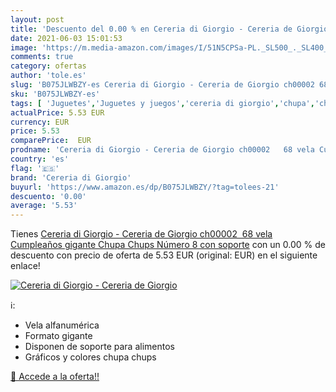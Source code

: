 ```yaml
---
layout: post
title: 'Descuento del 0.00 % en Cereria di Giorgio - Cereria de Giorgio '
date: 2021-06-03 15:01:53
image: 'https://m.media-amazon.com/images/I/51N5CPSa-PL._SL500_._SL400_.jpg'
comments: true
category: ofertas
author: 'tole.es'
slug: 'B075JLWBZY-es Cereria di Giorgio - Cereria de Giorgio ch00002 68 vela...'
sku: 'B075JLWBZY-es'
tags: [ 'Juguetes','Juguetes y juegos','cereria di giorgio','chupa','chups', ]
actualPrice: 5.53 EUR
currency: EUR
price: 5.53
comparePrice:  EUR
prodname: 'Cereria di Giorgio - Cereria de Giorgio ch00002   68 vela Cumpleaños gigante Chupa Chups Número 8 con soporte'
country: 'es'
flag: '🇪🇸'
brand: 'Cereria di Giorgio'
buyurl: 'https://www.amazon.es/dp/B075JLWBZY/?tag=tolees-21'
descuento: '0.00'
average: '5.53'
---
```


Tienes [Cereria di Giorgio - Cereria de Giorgio ch00002   68 vela Cumpleaños gigante Chupa Chups Número 8 con soporte](https://www.amazon.es/dp/B075JLWBZY/?tag=tolees-21) con un 0.00 % de descuento con precio de oferta de 5.53 EUR (original:  EUR) en el siguiente enlace!

[![Cereria di Giorgio - Cereria de Giorgio ](https://m.media-amazon.com/images/I/51N5CPSa-PL._SL500_._SL400_.jpg)](https://www.amazon.es/dp/B075JLWBZY/?tag=tolees-21)

ℹ️:

- Vela alfanumérica
- Formato gigante
- Disponen de soporte para alimentos
- Gráficos y colores chupa chups

[🛒 Accede a la oferta!!](https://www.amazon.es/dp/B075JLWBZY/?tag=tolees-21)
